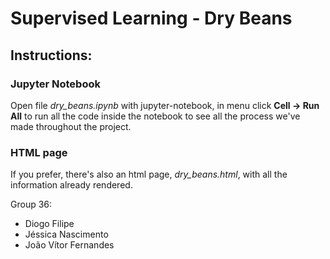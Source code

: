 # Supervised Learning - Dry Beans

## Instructions:

### **Jupyter Notebook**
Open file *dry_beans.ipynb* with jupyter-notebook, in menu click **Cell -> Run All** to run all the code inside the notebook to see all the process we've made throughout the project.

### **HTML page**
If you prefer, there's also an html page, *dry_beans.html*, with all the information already rendered.

Group 36:
- Diogo Filipe
- Jéssica Nascimento
- João Vítor Fernandes